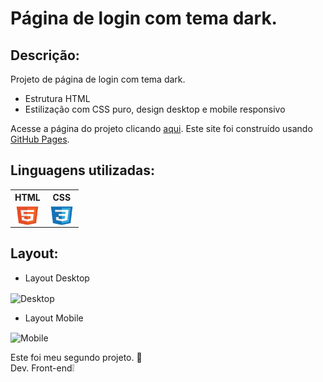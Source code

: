 # Página de login com tema dark.

<h2> Descrição: </h2>

Projeto de página de login com tema dark.

- Estrutura HTML
- Estilização com CSS puro, design desktop e mobile responsivo

Acesse a página do projeto clicando [aqui](https://julianasinnott.github.io/PageLogin/). Este site foi construído usando [GitHub Pages](https://pages.github.com/).

<h2> Linguagens utilizadas: </h2>

<table>
<tr>
  <th> HTML </th>
  <th> CSS </th>
</tr>
<tr>
  <td> <img align="center" alt="HTML" height="30" width="40" src="https://raw.githubusercontent.com/devicons/devicon/master/icons/html5/html5-original.svg"> </td>
  <td> <img align="center" alt="CSS" height="30" width="40" src="https://raw.githubusercontent.com/devicons/devicon/master/icons/css3/css3-original.svg"> </td>
</tr>
</table>

<h2> Layout: </h2>

- Layout Desktop
<img align="center" alt="Desktop" height="35%" width="70%" src="https://user-images.githubusercontent.com/100887684/159774267-657e9e91-3190-4f4a-9322-34fc7e96a5ba.PNG">

- Layout Mobile
<img align="center" alt="Mobile" height="350" width="195" src="https://user-images.githubusercontent.com/100887684/159836294-b95a6f54-f192-4741-b059-771fd68e5810.PNG">


Este foi meu segundo projeto. 💜 <br>
Dev. Front-end❕
